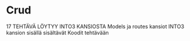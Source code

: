 # Crud
17 TEHTÄVÄ LÖYTYY INTO3 KANSIOSTA
Models ja routes kansiot INTO3 kansion sisällä sisältävät Koodit tehtävään
